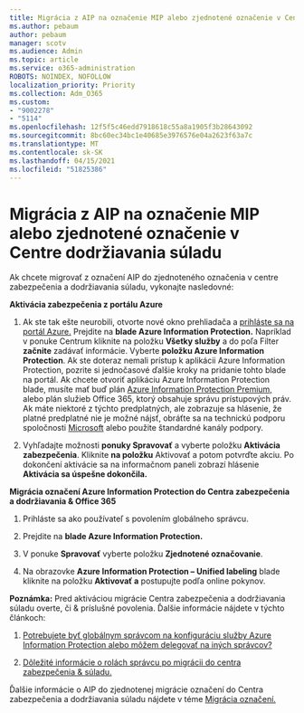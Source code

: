 ```yaml
---
title: Migrácia z AIP na označenie MIP alebo zjednotené označenie v Centre dodržiavania súladu
ms.author: pebaum
author: pebaum
manager: scotv
ms.audience: Admin
ms.topic: article
ms.service: o365-administration
ROBOTS: NOINDEX, NOFOLLOW
localization_priority: Priority
ms.collection: Adm_O365
ms.custom:
- "9002278"
- "5114"
ms.openlocfilehash: 12f5f5c46edd7918618c55a8a1905f3b28643092
ms.sourcegitcommit: 8bc60ec34bc1e40685e3976576e04a2623f63a7c
ms.translationtype: MT
ms.contentlocale: sk-SK
ms.lasthandoff: 04/15/2021
ms.locfileid: "51825386"
---
```

# <a name="migration-from-aip-to-mipunified-labeling-in-the-compliance-center"></a>Migrácia z AIP na označenie MIP alebo zjednotené označenie v Centre dodržiavania súladu

Ak chcete migrovať z označení AIP do zjednoteného označenia v centre zabezpečenia a dodržiavania súladu, vykonajte nasledovné:

**Aktivácia zabezpečenia z portálu Azure**

1. Ak ste tak ešte neurobili, otvorte nové okno prehliadača a [prihláste sa na portál Azure.](https://docs.microsoft.com/azure/information-protection/deploy-use/configure-policy#signing-in-to-the-azure-portal) Prejdite na **blade Azure Information Protection.** Napríklad v ponuke Centrum kliknite na položku **Všetky služby** a do poľa Filter **začnite** zadávať informácie. Vyberte **položku Azure Information Protection**. Ak ste doteraz nemali prístup k aplikácii Azure Information [](https://docs.microsoft.com/azure/information-protection/deploy-use/configure-policy#to-access-the-azure-information-protection-blade-for-the-first-time) Protection, pozrite si jednočasové ďalšie kroky na pridanie tohto blade na portál. Ak chcete otvoriť aplikáciu Azure Information Protection blade, musíte mať buď plán [Azure Information Protection Premium,](https://www.microsoft.com/cloud-platform/azure-information-protection-pricing) alebo plán služieb Office 365, ktorý obsahuje správu prístupových práv. Ak máte niektoré z týchto predplatných, ale zobrazuje sa hlásenie, že platné predplatné nie je možné nájsť, obráťte sa na technickú podporu spoločnosti [Microsoft](https://docs.microsoft.com/azure/information-protection/get-started/information-support#to-contact-microsoft-support) alebo použite štandardné kanály podpory.

2. Vyhľadajte možnosti **ponuky Spravovať** a vyberte položku **Aktivácia zabezpečenia**. Kliknite **na položku** Aktivovať a potom potvrďte akciu. Po dokončení aktivácie sa na informačnom paneli zobrazí hlásenie **Aktivácia sa úspešne dokončila.**

**Migrácia označení Azure Information Protection do Centra zabezpečenia a dodržiavania & Office 365**

1. Prihláste sa ako používateľ s povolením globálneho správcu.

2. Prejdite na **blade Azure Information Protection.**

3. V ponuke **Spravovať** vyberte položku **Zjednotené označovanie**.

4. Na obrazovke **Azure Information Protection – Unified labeling** blade kliknite na položku **Aktivovať a** postupujte podľa online pokynov.

**Poznámka:** Pred aktiváciou migrácie Centra zabezpečenia a dodržiavania súladu overte, či & príslušné povolenia. Ďalšie informácie nájdete v týchto článkoch:

1. [Potrebujete byť globálnym správcom na konfiguráciu služby Azure Information Protection alebo môžem delegovať na iných správcov?](https://docs.microsoft.com/azure/information-protection/faqs#do-you-need-to-be-a-global-admin-to-configure-azure-information-protection-or-can-i-delegate-to-other-administrators)

2. [Dôležité informácie o rolách správcu po migrácii do centra zabezpečenia & súladu.](https://docs.microsoft.com/azure/information-protection/configure-policy-migrate-labels#important-information-about-administrative-roles)

Ďalšie informácie o AIP do zjednotenej migrácie označení do Centra zabezpečenia a dodržiavania súladu nájdete v téme [Migrácia označení.](https://docs.microsoft.com/azure/information-protection/configure-policy-migrate-labels)
